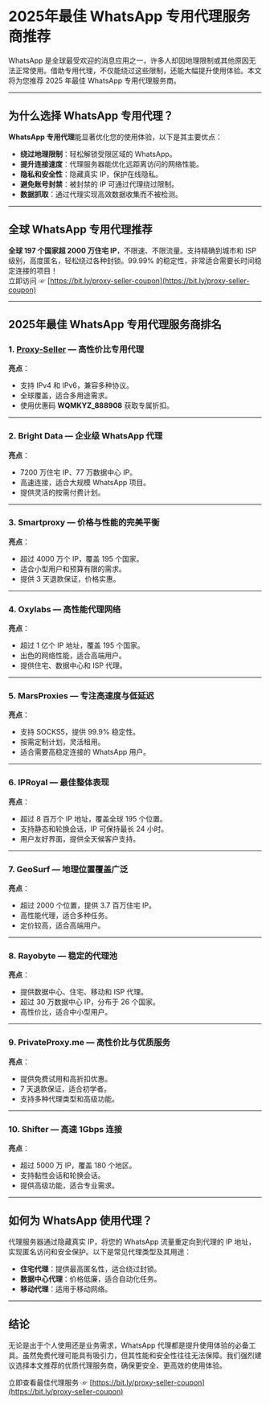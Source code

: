 # 2025年最佳 WhatsApp 专用代理服务商推荐

WhatsApp 是全球最受欢迎的消息应用之一，许多人却因地理限制或其他原因无法正常使用。借助专用代理，不仅能绕过这些限制，还能大幅提升使用体验。本文将为您推荐 2025 年最佳 WhatsApp 专用代理服务商。

---

## 为什么选择 WhatsApp 专用代理？

**WhatsApp 专用代理**能显著优化您的使用体验，以下是其主要优点：

- **绕过地理限制**：轻松解锁受限区域的 WhatsApp。
- **提升连接速度**：代理服务器能优化远距离访问的网络性能。
- **隐私和安全性**：隐藏真实 IP，保护在线隐私。
- **避免账号封禁**：被封禁的 IP 可通过代理绕过限制。
- **数据抓取**：通过代理实现高效数据收集而不被检测。

---

## 全球 WhatsApp 专用代理推荐

**全球 197 个国家超 2000 万住宅 IP**，不限速、不限流量。支持精确到城市和 ISP 级别，高度匿名，轻松绕过各种封锁。99.99% 的稳定性，非常适合需要长时间稳定连接的项目！  
立即访问 ☞ [https://bit.ly/proxy-seller-coupon](https://bit.ly/proxy-seller-coupon)

---

## 2025年最佳 WhatsApp 专用代理服务商排名


### 1. **[Proxy-Seller](https://bit.ly/proxy-seller-coupon)** — 高性价比专用代理

**亮点**：
- 支持 IPv4 和 IPv6，兼容多种协议。
- 全球覆盖，适合多用途需求。
- 使用优惠码 **WQMKYZ_888908** 获取专属折扣。

---


### 2. **Bright Data** — 企业级 WhatsApp 代理

**亮点**：
- 7200 万住宅 IP、77 万数据中心 IP。
- 高速连接，适合大规模 WhatsApp 项目。
- 提供灵活的按需付费计划。

---

### 3. **Smartproxy** — 价格与性能的完美平衡

**亮点**：
- 超过 4000 万个 IP，覆盖 195 个国家。
- 适合小型用户和预算有限的需求。
- 提供 3 天退款保证，价格实惠。

---

### 4. **Oxylabs** — 高性能代理网络

**亮点**：
- 超过 1 亿个 IP 地址，覆盖 195 个国家。
- 出色的网络性能，适合高端用户。
- 提供住宅、数据中心和 ISP 代理。

---

### 5. **MarsProxies** — 专注高速度与低延迟

**亮点**：
- 支持 SOCKS5，提供 99.9% 稳定性。
- 按需定制计划，灵活租用。
- 适合需要高稳定连接的 WhatsApp 用户。

---
### 6. **IPRoyal** — 最佳整体表现

**亮点**：
- 超过 8 百万个 IP 地址，覆盖全球 195 个位置。
- 支持静态和轮换会话，IP 可保持最长 24 小时。
- 用户友好界面，提供全天候客户支持。

---


### 7. **GeoSurf** — 地理位置覆盖广泛

**亮点**：
- 超过 2000 个位置，提供 3.7 百万住宅 IP。
- 高性能代理，适合多种任务。
- 定价较高，适合高端用户。

---

### 8. **Rayobyte** — 稳定的代理池

**亮点**：
- 提供数据中心、住宅、移动和 ISP 代理。
- 超过 30 万数据中心 IP，分布于 26 个国家。
- 高性价比，适合中小型用户。

---

### 9. **PrivateProxy.me** — 高性价比与优质服务

**亮点**：
- 提供免费试用和高折扣优惠。
- 7 天退款保证，适合初学者。
- 支持多种代理类型和高级功能。

---

### 10. **Shifter** — 高速 1Gbps 连接

**亮点**：
- 超过 5000 万 IP，覆盖 180 个地区。
- 支持黏性会话和轮换会话。
- 提供高级功能，适合专业需求。

---

## 如何为 WhatsApp 使用代理？

代理服务器通过隐藏真实 IP，将您的 WhatsApp 流量重定向到代理的 IP 地址，实现匿名访问和安全保护。以下是常见代理类型及其用途：

- **住宅代理**：提供最高匿名性，适合绕过封锁。
- **数据中心代理**：价格低廉，适合自动化任务。
- **移动代理**：适用于移动网络。

---

## 结论

无论是出于个人使用还是业务需求，WhatsApp 代理都是提升使用体验的必备工具。虽然免费代理可能具有吸引力，但其性能和安全性往往无法保障。我们强烈建议选择本文推荐的优质代理服务商，确保更安全、更高效的使用体验。

立即查看最佳代理服务 ☞ [https://bit.ly/proxy-seller-coupon](https://bit.ly/proxy-seller-coupon)
